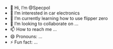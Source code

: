 - 👋 Hi, I’m @Specpol
- 👀 I’m interested in car electronics
- 🌱 I’m currently learning how to use flipper zero 
- 💞️ I’m looking to collaborate on ...
- 📫 How to reach me ...
- 😄 Pronouns: ...
- ⚡ Fun fact: ...

<!---
Specpol/Specpol is a ✨ special ✨ repository because its `README.md` (this file) appears on your GitHub profile.
You can click the Preview link to take a look at your changes.
--->

